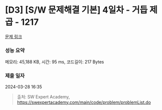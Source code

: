# [D3] [S/W 문제해결 기본] 4일차 - 거듭 제곱 - 1217 

[문제 링크](https://swexpertacademy.com/main/code/problem/problemDetail.do?contestProbId=AV14dUIaAAUCFAYD) 

### 성능 요약

메모리: 45,188 KB, 시간: 95 ms, 코드길이: 217 Bytes

### 제출 일자

2024-03-28 16:35



> 출처: SW Expert Academy, https://swexpertacademy.com/main/code/problem/problemList.do